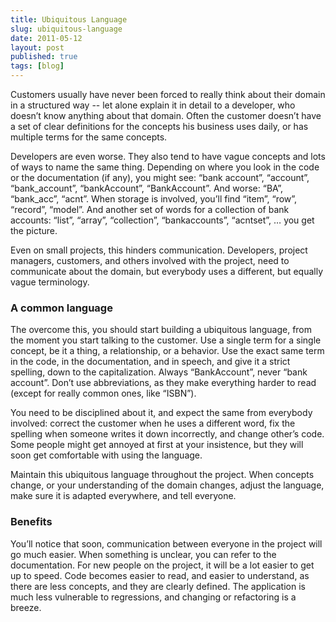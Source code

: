 ```yaml
---
title: Ubiquitous Language
slug: ubiquitous-language
date: 2011-05-12
layout: post
published: true
tags: [blog]
---
```


Customers usually have never been forced to really think about their domain in a structured way -- let alone explain it in detail to a developer, who doesn’t know anything about that domain. Often the customer doesn’t have a set of clear definitions for the concepts his business uses daily, or has multiple terms for the same concepts.

Developers are even worse. They also tend to have vague concepts and lots of ways to name the same thing. Depending on where you look in the code or the documentation (if any), you might see: “bank account”, “account”, “bank_account”, “bankAccount”, “BankAccount”. And worse: “BA”, “bank_acc”, “acnt”. When storage is involved, you’ll find “item”, “row”, “record”, “model”. And another set of words for a collection of bank accounts: “list”, “array”, “collection”, “bankaccounts”, “acntset”, … you get the picture.

Even on small projects, this hinders communication. Developers, project managers, customers, and others involved with the project, need to communicate about the domain, but everybody uses a different, but equally vague terminology.

### A common language

The overcome this, you should start building a ubiquitous language, from the moment you start talking to the customer. Use a single term for a single concept, be it a thing, a relationship, or a behavior. Use the exact same term in the code, in the documentation, and in speech, and give it a strict spelling, down to the capitalization. Always “BankAccount”, never “bank account”. Don’t use abbreviations, as they make everything harder to read (except for really common ones, like “ISBN”).

You need to be disciplined about it, and expect the same from everybody involved: correct the customer when he uses a different word, fix the spelling when someone writes it down incorrectly, and change other’s code. Some people might get annoyed at first at your insistence, but they will soon get comfortable with using the language.

Maintain this ubiquitous language throughout the project. When concepts change, or your understanding of the domain changes, adjust the language, make sure it is adapted everywhere, and tell everyone.

### Benefits

You’ll notice that soon, communication between everyone in the project will go much easier. When something is unclear, you can refer to the documentation. For new people on the project, it will be a lot easier to get up to speed. Code becomes easier to read, and easier to understand, as there are less concepts, and they are clearly defined. The application is much less vulnerable to regressions, and changing or refactoring is a breeze.

